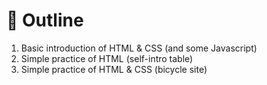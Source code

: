# :pushpin: Outline
1. Basic introduction of HTML & CSS (and some Javascript)
2. Simple practice of HTML (self-intro table)
3. Simple practice of HTML & CSS (bicycle site)